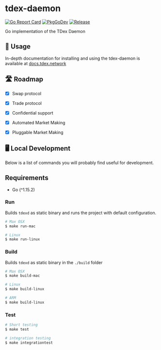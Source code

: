 # tdex-daemon
[![Go Report Card](https://goreportcard.com/badge/github.com/tdex-network/tdex-daemon?style=flat-square)](https://goreportcard.com/report/github.com/tdex-network/tdex-daemon)
[![PkgGoDev](https://pkg.go.dev/badge/github.com/tdex-network/tdex-daemon)](https://pkg.go.dev/github.com/tdex-network/tdex-daemon)
[![Release](https://img.shields.io/github/release/tdex-network/tdex-daemon.svg?style=flat-square)](https://github.com/tdex-network/tdex-daemon/releases/latest)

Go implementation of the TDex Daemon

## 📄 Usage

In-depth documentation for installing and using the tdex-daemon is available at [docs.tdex.network](https://docs.tdex.network/tdex-daemon.html)


## 🛣 Roadmap

* [x] Swap protocol
* [x] Trade protocol
* [x] Confidential support
* [x] Automated Market Making
* [x] Pluggable Market Making


## 🖥 Local Development

Below is a list of commands you will probably find useful for development.

## Requirements

* Go (^1.15.2)

### Run

Builds `tdexd` as static binary and runs the project with default configuration.

```bash
# Max OSX
$ make run-mac

# Linux
$ make run-linux
```


### Build

Builds `tdexd` as static binary in the `./build` folder

```bash
# Max OSX
$ make build-mac

# Linux
$ make build-linux

# ARM
$ make build-linux
```


### Test

```bash
# Short testing
$ make test

# integration testing
$ make integrationtest
```